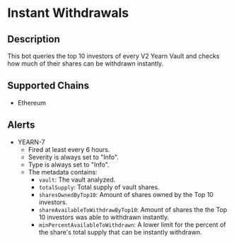 # Instant Withdrawals

## Description

This bot queries the top 10 investors of every V2 Yearn Vault and checks how much of their shares can be withdrawn instantly.

## Supported Chains

- Ethereum

## Alerts

- YEARN-7
  - Fired at least every 6 hours.
  - Severity is always set to "Info".
  - Type is always set to "Info".
  - The metadata contains:
    - `vault`: The vault analyzed.
    - `totalSupply`: Total supply of vault shares.
    - `sharesOwnedByTop10`: Amount of shares owned by the Top 10 investors.
    - `shareAvailableToWithdrawByTop10`: Amount of shares the the Top 10 investors was able to withdrawn instantly.
    - `minPercentAvailableToWithdrawn`: A lower limit for the percent of the share's total supply that can be instantly withdrawn.
